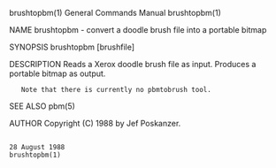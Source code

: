 brushtopbm(1)                                                                           General Commands Manual                                                                          brushtopbm(1)

NAME
       brushtopbm - convert a doodle brush file into a portable bitmap

SYNOPSIS
       brushtopbm [brushfile]

DESCRIPTION
       Reads a Xerox doodle brush file as input.  Produces a portable bitmap as output.

       Note that there is currently no pbmtobrush tool.

SEE ALSO
       pbm(5)

AUTHOR
       Copyright (C) 1988 by Jef Poskanzer.

                                                                                            28 August 1988                                                                               brushtopbm(1)
